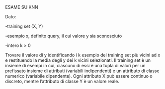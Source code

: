 ESAME SU KNN

Dato: 

-training set (X, Y)

-esempio x, definito query, il cui valore y sia sconosciuto 

-intero k > 0 

Trovare il valore di y identificando i k esempio del training set più vicini ad x e restituendo la media degli y dei k vicini selezionati. 
Il training set è un insieme di esempi in cui, ciascuno di essi è una tupla di valori per un prefissato insieme di attributi (variabili indipendenti) e un attributo di classe numerico (variabile dipendente). 
Ogni attributo X può essere continuo o discreto, mentre l’attributo di classe Y è un valore reale. 
